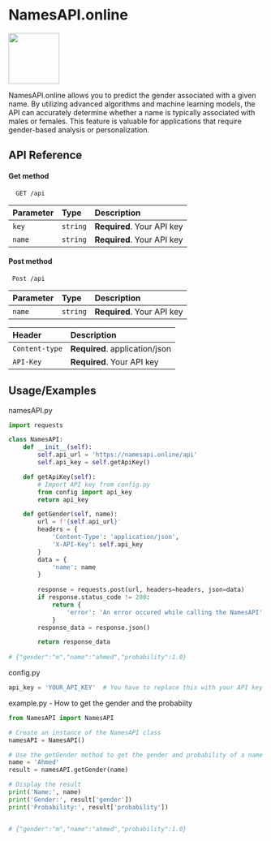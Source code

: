 
# NamesAPI.online 
<img src="https://namesapi.online/logo.png" height="100">



NamesAPI.online allows you to predict the gender associated with a given name. By utilizing advanced algorithms and machine learning models, the API can accurately determine whether a name is typically associated with males or females. This feature is valuable for applications that require gender-based analysis or personalization.



## API Reference

#### Get method

```http
  GET /api
```

| Parameter | Type     | Description                |
| :-------- | :------- | :------------------------- |
| `key` | `string` | **Required**. Your API key |
| `name` | `string` | **Required**. Your API key |


#### Post method

```http
 Post /api
```

| Parameter | Type     | Description                |
| :-------- | :------- | :------------------------- |
| `name` | `string` | **Required**. Your API key |

| Header | Description     | 
| :-------- | :------- | 
| `Content-type` | **Required**. application/json
| `API-Key` |  **Required**. Your API key







## Usage/Examples

namesAPI.py

```python
import requests

class NamesAPI:
    def __init__(self):
        self.api_url = 'https://namesapi.online/api'
        self.api_key = self.getApiKey()

    def getApiKey(self):
        # Import API key from config.py
        from config import api_key
        return api_key

    def getGender(self, name):
        url = f'{self.api_url}'
        headers = {
            'Content-Type': 'application/json',
            'X-API-Key': self.api_key
        }
        data = {
            'name': name
        }
        
        response = requests.post(url, headers=headers, json=data)
        if response.status_code != 200:
            return {
                'error': 'An error occured while calling the NamesAPI'
            }
        response_data = response.json()

        return response_data
      
# {"gender":"m","name":"ahmed","probability":1.0}

```

config.py

```python
api_key = 'YOUR_API_KEY'  # You have to replace this with your API key !
```

example.py - How to get the gender and the probabiity

```python
from NamesAPI import NamesAPI

# Create an instance of the NamesAPI class
namesAPI = NamesAPI()

# Use the getGender method to get the gender and probability of a name
name = 'Ahmed'
result = namesAPI.getGender(name)

# Display the result
print('Name:', name)
print('Gender:', result['gender'])
print('Probability:', result['probability'])


# {"gender":"m","name":"ahmed","probability":1.0}
```



